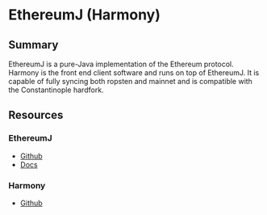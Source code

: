 # EthereumJ (Harmony)

## Summary

EthereumJ is a pure-Java implementation of the Ethereum protocol. Harmony is the front end client software and runs on top of EthereumJ. It is capable of fully syncing both ropsten and mainnet and is compatible with the Constantinople hardfork.

## Resources

### EthereumJ
* [Github](https://github.com/ethereum/ethereumj) 
* [Docs](http://ethdocs.org/en/latest/ethereum-clients/ethereumj/)

### Harmony
* [Github](https://github.com/ether-camp/ethereum-harmony) 
